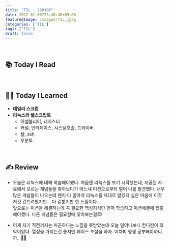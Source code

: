 ```yaml
---
title: "TIL - 220106"
date: 2022-01-06T23:48:48+09:00
featuredImage: /images/TIL.jpeg
categories: ['TIL']
tags: ['TIL']
draft: false
---
```



<!--more-->

<br>

## 📚 Today I Read


<br>

## 👨‍💻 Today I Learned
- **데일리 스크럼**
- **리눅스와 쉘스크립트**
    - 어셈블리어, 레지스터
    - 커널, 인터페이스, 시스템호출, 드라이버
    - 쉘, ssh
    - 우분투
<br>

## ✍ Review

- 오늘은 리눅스에 대해 학습해야했다. 처음엔 리눅스를 보기 시작했는데, 제공된 자료에서 모르는 개념들을 찾아보다가 어느새 미션으로부터 멀어 나를 발견했다.
너무 많은 개념들이 나오는데 왠지 다 알아야 리눅스를 제대로 알겠지 싶은 마음에 이것저것 건드려봤지만... 다 겉핥기만 한 느낌이다.  
앞으로는 미션을 해결하는데 꼭 필요한 핵심지식만 먼저 학습하고 미션해결에 집중해야겠다. 다른 개념들은 필요할때 찾아보는걸로!   

- 어제 자기 직전까지는 피곤하다는 느낌을 못받았는데 오늘 일어나보니 컨디션이 최악이었다. 열정을 가지는건 좋지만 페이스 조절을 하자. 어차피 평생 공부해야하니까.. 🤣🤣